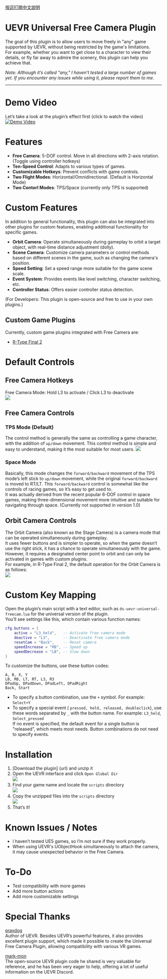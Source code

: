 [按這打開中文說明](https://github.com/dabinn/UEVR-Universal-Free-Camera/blob/main/doc/Chinese/Readme.md)
# UEVR Universal Free Camera Plugin

The goal of this plugin is to allow users to move freely in "any" game supported by UEVR, without being restricted by the game's limitations.  
For example, whether you want to get close to a character to view their details, or fly far away to admire the scenery, this plugin can help you achieve that.

*Note: Although it’s called "any," I haven’t tested a large number of games yet. If you encounter any issues while using it, please report them to me.*

---
# Demo Video
Let’s take a look at the plugin’s effect first (click to watch the video)  
<a href="https://www.youtube.com/watch?v=A5wXk5k4WVk" target="_blank">
    <img src="https://img.youtube.com/vi/A5wXk5k4WVk/0.jpg" alt="Demo Video">
</a>

# Features
* **Free Camera**: 5-DOF control. Move in all directions with 2-axis rotation. (Toggle using controller hotkeys)
* **Ten-Speed Control**: Adapts to various types of games.
* **Customizable Hotkeys**: Prevent conflicts with game controls.
* **Two Flight Modes**: Horizontal/Omnidirectional. (Default is Horizontal Mode)
* **Two Contorl Modes**: TPS/Space (currently only TPS is supported)

# Custom Features
In addition to general functionality, this plugin can also be integrated into other plugins for custom features, enabling additional functionality for specific games.
* **Orbit Camera**: Operate simultaneously during gameplay to orbit a target object, with real-time distance adjustment (dolly).
* **Scene Camera**: Customize camera parameters or control methods based on different scenes in the game, such as changing the camera's position.  
* **Speed Setting**: Set a speed range more suitable for the game scene scale.
* **Event System**: Provides events like level switching, character switching, etc.
* **Controller Status**: Offers easier controller status detection.

(For Developers: This plugin is open-source and free to use in your own plugins.)

## Custom Game Plugins
Currently, custom game plugins integrated with Free Camera are:
* [R-Type Final 2](https://github.com/dabinn/R-Type-Final-2-UEVR)

# Default Controls
## Free Camera Hotkeys
Free Camera Mode: Hold L3 to activate / Click L3 to deactivate  
![](img/controller_freecam_activate.svg)

## Free Camera Controls
### TPS Mode (Default)
The control method is generally the same as controlling a game character, with the addition of `up/down` movement. This control method is simple and easy to understand, making it the most suitable for most users.
![](img/controller_freecam.svg)

### Space Mode
Basically, this mode changes the `forward/backward` movement of the TPS mode’s left stick to `up/down` movement, while the original `forward/backward` is moved to RT/LT. This `forward/backward` control is somewhat like the controls of racing games, so it’s easy to get used to.  
It was actually derived from the recent popular 6-DOF control in space games, making three-dimensional movement more intuitive and suitable for navigating through space.
(Currently not supported in version 1.0)

## Orbit Camera Controls
The Orbit Camera (also known as the Stage Camera) is a camera mode that can be operated simultaneously during gameplay.  
It uses fewer buttons and is simpler to operate, so when the game doesn’t use the right stick, it has a chance to operate simultaneously with the game.  
However, it requires a designated center point to orbit and can only be activated in games with custom plugins.  
For example, in R-Type Final 2, the default operation for the Orbit Camera is as follows:  
![](img/controller_orbitcam.svg)

# Custom Key Mapping
Open the plugin’s main script with a text editor, such as `ds-uevr-universal-freecam.lua` for the universal version of the plugin.  
You’ll see settings like this, which contain various function names:  
```lua
cfg.buttons = {
    active = "L3_held",   -- Activate free camera mode
    deactive = "L3",      -- Deactivate free camera mode
    resetCam = "Back",    -- Reset camera
    speedIncrease = "RB", -- Speed up
    speedDecrease = "LB", -- Slow down
}
```
To customize the buttons, use these button codes:  
```
A, B, X, Y 
LB, RB, LT, RT, L3, R3
DPadUp, DPadDown, DPadLeft, DPadRight
Back, Start
```
- To specify a button combination, use the `+` symbol. For example: `Select+Y`  
- To specify a special event ( `pressed, held, released, doubleclick`), use these words separated by `_` with the button name. For example: `L3_held`, `Select_pressed`  
If no event is specified, the default event for a single button is "released", which meets most needs. Button combinations do not need to specify events.  


# Installation
1. [Download the plugin] (url) and unzip it  
1. Open the UEVR interface and click `Open Global Dir`  
![](img/uevr-global-dir.png)    
1. Find your game name and locate the `scripts` directory  
![](img/uevr-script-dir1.png)
1. Copy the unzipped files into the `scripts` directory  
![](img/uevr-script-dir2.png)
1. That’s it!

# Known Issues / Notes
* I haven’t tested UE5 games, so I’m not sure if they work properly.
* When using UEVR's UObjectHook simultaneously to attach the camera, it may cause unexpected behavior in the Free Camera.

# To-Do
* Test compatibility with more games
* Add more button actions
* Add more customizable settings

# Special Thanks
[praydog](https://github.com/praydog)  
Author of UEVR. Besides UEVR’s powerful features, it also provides excellent plugin support, which made it possible to create the Universal Free Camera Plugin, allowing compatibility with various VR games.

[mark-mon](https://github.com/mark-mon)  
The open-source UEVR plugin code he shared is very valuable for reference, and he has been very eager to help, offering a lot of useful information on the UEVR Discord.  
